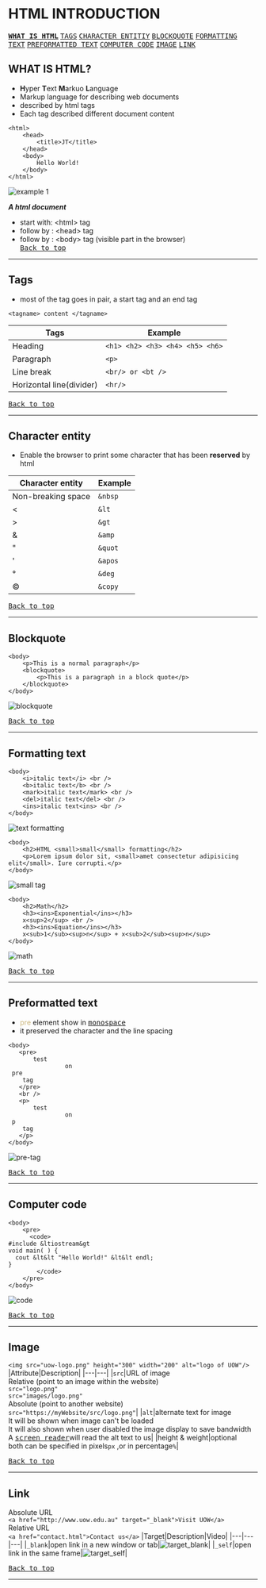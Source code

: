 # HTML INTRODUCTION
[<kbd><b>WHAT IS HTML</b></kbd>](https://github.com/BensonNgu/HTML-notes/tree/main/Html-intro#what-is-html)
[<kbd>TAGS</kbd>](https://github.com/BensonNgu/HTML-notes/tree/main/Html-intro#tags)
[<kbd>CHARACTER ENTITIY</kbd>](https://github.com/BensonNgu/HTML-notes/tree/main/Html-intro#character-entity)
[<kbd>BLOCKQUOTE</kbd>](https://github.com/BensonNgu/HTML-notes/tree/main/Html-intro#blockquote)
[<kbd>FORMATTING TEXT</kbd>](https://github.com/BensonNgu/HTML-notes/tree/main/Html-intro#formatting-text)
[<kbd>PREFORMATTED TEXT</kbd>](https://github.com/BensonNgu/HTML-notes/tree/main/Html-intro#preformatted-text)
[<kbd>COMPUTER CODE</kbd>](https://github.com/BensonNgu/HTML-notes/tree/main/Html-intro#computer-code)
[<kbd>IMAGE</kbd>](https://github.com/BensonNgu/HTML-notes/tree/main/Html-intro#image)
[<kbd>LINK</kbd>](https://github.com/BensonNgu/HTML-notes/tree/main/Html-intro#link)
## WHAT IS HTML?
- **H**yper **T**ext **M**arkuo **L**anguage
- Markup language for describing web documents
- described by html tags
- Each tag described different document content

```
<html>
    <head>
        <title>JT</title>
    </head>
    <body>
        Hello World!
    </body>
</html>
```
![example 1](src/Screenshot_20230427_014814.png)

***A html document***
- start with: \<html> tag
- follow by : \<head> tag   
- follow by : \<body> tag  (visible part in the browser)  
[<kbd>Back to top</kbd>](https://github.com/BensonNgu/HTML-notes/tree/main/Html-intro#html-introduction)
---
## Tags
- most of the tag goes in pair, a start tag and an end tag  
```
<tagname> content </tagname>
```
| **Tags** | **Example** |
|---------|--------|
| Heading | ```<h1> <h2> <h3> <h4> <h5> <h6>``` |
| Paragraph | ```<p>``` |
| Line break | ```<br/> or <bt />``` |
| Horizontal line(divider) | ```<hr/>``` |

[<kbd>Back to top</kbd>](https://github.com/BensonNgu/HTML-notes/tree/main/Html-intro#html-introduction)

---
## Character entity
- Enable the browser to print some character that has been **reserved** by html

| **Character entity** | **Example** |
|---|---|
| Non-breaking space | ```&nbsp``` |
| < | ```&lt``` |
| > |```&gt```|
| & |```&amp```|
| " |```&quot```|
| ' |```&apos```|
| &deg; |```&deg```|
| &copy; |```&copy```|

[<kbd>Back to top</kbd>](https://github.com/BensonNgu/HTML-notes/tree/main/Html-intro#html-introduction)

---
## Blockquote
```
<body>
    <p>This is a normal paragraph</p>
    <blockquote>
        <p>This is a paragraph in a block quote</p>
    </blockquote>
</body>
```
![blockquote](src/Screenshot_20230427_021435.png)

[<kbd>Back to top</kbd>](https://github.com/BensonNgu/HTML-notes/tree/main/Html-intro#html-introduction)

---
## Formatting text
```
<body>
    <i>italic text</i> <br />
    <b>italic text</b> <br />
    <mark>italic text</mark> <br />
    <del>italic text</del> <br />
    <ins>italic text<ins> <br />
</body>
```
![text formatting](src/Screenshot%202023-05-06%20001053.png)
```
<body>
    <h2>HTML <small>small</small> formatting</h2>
    <p>Lorem ipsum dolor sit, <small>amet consectetur adipisicing elit</small>. Iure corrupti.</p>
</body>
```
![small tag](src/small-formatting.png)
```
<body>
    <h2>Math</h2>
    <h3><ins>Exponential</ins></h3>
    x<sup>2</sup> <br />
    <h3><ins>Equation</ins></h3>
    x<sub>1</sub><sup>n</sup> + x<sub>2</sub><sup>n</sup> 
</body>
```
![math](src/math.png)

[<kbd>Back to top</kbd>](https://github.com/BensonNgu/HTML-notes/tree/main/Html-intro#html-introduction)

---
## Preformatted text
- <span style="color:#ccb67b">pre</span> element show in [<kbd>monospace</kbd>](https://fonts.google.com/knowledge/glossary/monospaced)
- it preserved the character and the line spacing

```
<body>
   <pre>
       test
                on
 pre
    tag
   </pre>
   <br />
   <p>
       test
                on
 p
    tag
   </p>
</body>
```
><body>
![pre-tag](src/pre-tag.png)

[<kbd>Back to top</kbd>](https://github.com/BensonNgu/HTML-notes/tree/main/Html-intro#html-introduction)

---
## Computer code
```
<body>
    <pre>
      <code>
#include &ltiostream&gt
void main( ) {
  cout &lt&lt "Hello World!" &lt&lt endl;
}
        </code>
    </pre>
</body>
```
![code](src/code.png)

[<kbd>Back to top</kbd>](https://github.com/BensonNgu/HTML-notes/tree/main/Html-intro#html-information)

---
## Image
```<img src="uow-logo.png" height="300" width="200" alt="logo of UOW"/>```
|Attribute|Description|
|---|---|
|```src```|URL of image<br>Relative (point to an image within the website)<br>```src="logo.png"```<br>```src="images/logo.png"```<br>Absolute (point to another website)<br>```src="https://myWebsite/src/logo.png"```|
|```alt```|alternate text for image <br>It will be shown when image can't be loaded<br>It will also shown when user disabled the image display to save bandwidth<br>A [<kbd>screen reader</kbd>](https://www.emizentech.com/blog/what-is-a-screen-reader.html)will read the alt text to us|
|height & weight|optional<br>both can be specified in pixels```px``` ,or in percentage```%```|

[<kbd>Back to top</kbd>](https://github.com/BensonNgu/HTML-notes/tree/main/Html-intro#html-introduction)

---

## Link
Absolute URL   
```<a href="http://www.uow.edu.au" target="_blank">Visit UOW</a>```  
Relative URL  
```<a href="contact.html">Contact us</a>```
|Target|Description|Video|
|---|---|---|
|```_blank```|open link in a new window or tab|![target_blank](src/link-target_blank.gif)|
|```_self```|open link in the same frame|![target_self](src/link-target_self.gif)|

[<kbd>Back to top</kbd>](https://github.com/BensonNgu/HTML-notes/tree/main/Html-intro#html-introduction)

---